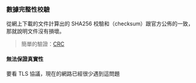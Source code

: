 ### 數據完整性校驗

從網上下載的文件計算出的 SHA256 校驗和（checksum）跟官方公佈的一致，那就說明文件沒有損壞。

> 簡單的驗證：[CRC](CRC.md)


#### 無法保證真實性
要看 TLS 協議，現在的網路已經很少遇到這問題